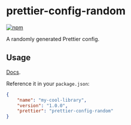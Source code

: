 # prettier-config-random

[![npm](https://img.shields.io/npm/v/prettier-config-random)](https://www.npmjs.com/package/prettier-config-random)

A randomly generated Prettier config.

## Usage

[Docs](https://prettier.io/docs/en/configuration.html#sharing-configurations).

Reference it in your `package.json`:

```json
{
	"name": "my-cool-library",
	"version": "1.0.0",
	"prettier": "prettier-config-random"
}
```
